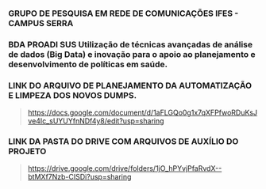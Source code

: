 ### GRUPO DE PESQUISA EM REDE DE COMUNICAÇÕES IFES - CAMPUS SERRA<br>



### BDA PROADI SUS Utilização de técnicas avançadas de análise de dados (Big Data) e inovação para o apoio ao planejamento e desenvolvimento de políticas em saúde.<br>


### LINK DO ARQUIVO DE PLANEJAMENTO DA AUTOMATIZAÇÃO E LIMPEZA DOS NOVOS DUMPS.<br>
>https://docs.google.com/document/d/1aFLGQo0g1x7qXFPfwoRDuKsJve4Ic_sUYUYfnNDf4y8/edit?usp=sharing

### LINK DA PASTA DO DRIVE COM ARQUIVOS DE AUXÍLIO DO PROJETO<br>
>https://drive.google.com/drive/folders/1jO_hPYvjPfaRvdX--btMXf7Nzb-CISDi?usp=sharing

